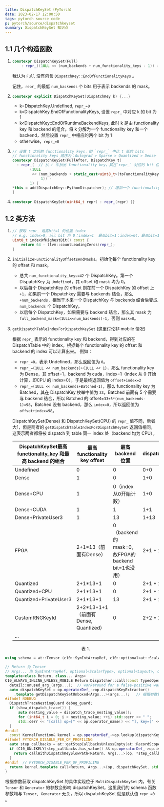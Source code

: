 ```yaml
---
title: DispatchKeySet（PyTorch）
date: 2023-02-17 12:00:50
tags: pytorch source code
p: pytorch/source/dispatchkeyset
summary: DispatchKeySet 知识点
---
```


## 1.1 几个构造函数

1. 
    ```c++
    constexpr DispatchKeySet(Full)
        : repr_((1ULL << (num_backends + num_functionality_keys - 1)) - 1) {}
    ```

    我认为 `Full` 没有包含 `DispatchKey::EndOfFunctionalityKeys` 。

    记住，`repr_` 的最低 `num_backends` 个 bits 用于表示 backends 的 mask。

2. 
    ```c++
    constexpr explicit DispatchKeySet(DispatchKey k) {...}
    ```

    - k=DispatchKey.Undefined, `repr_=0`
    - k<DispatchKey.EndOfFunctionalityKeys, 设置 `repr_` 中对应 k 的 bit 为 1
    - k<DispatchKey::EndOfRuntimeBackendKeys, 此时 k 是由 functionality key 和 backend 的组合，将 k 分解为一个 functionality key 和一个 backend，然后设置 `repr_` 中相应的两个 bit 为 1
    - otherwise，`repr_=0`

3. 
    ```c++
    // 设置 t 之后的 functionality keys，即 `repr_` 中比 t 低的 bits
    // functionality keys 顺序为：Autograd > Sparse > Quantized > Dense
    constexpr DispatchKeySet(FullAfter, DispatchKey t)
      : repr_(  // 从 t 中抽出 functionality key，其在`repr_` 对应的 bit 位置记为 d，enable `repr_` 比 d 低位的 bit
            (1ULL
             << (num_backends + static_cast<uint8_t>(toFunctionalityKey(t)) -   
                 1)) -
            1) {
    *this = add(DispatchKey::PythonDispatcher); // 增加一个 functionality_key，用于跳过C++ dispatcher
    }    
    ```

4. 
    ```c++
    constexpr DispatchKeySet(uint64_t repr) : repr_(repr) {}
    ```

## 1.2 类方法

1. 
    ```c++
    // 获取 repr_ 最高bit=1 的位置 index
    // e.g. index=0, all bit 为 0；index=1  最低bit=1；index=64，最高bit=1
    uint8_t indexOfHighestBit() const {
        return 64 - llvm::countLeadingZeros(repr_);
    }
    ```

2. `initializeFunctionalityOffsetsAndMasks`。初始化每个 functionality key 的 offset 和 mask。

    - 总共 `num_functionality_keys=42` 个 DispatchKey。第一个 DispatchKey 为 `Undefined`，其 offset 和 mask 均为 0。
    - 以后每个 DispatchKey 的 offset 则在前一个 DispatchKey 的 offset 上 `+1`，如果前一个 Dispatchkey 需要与 backends 结合，那么 `+num_backends`，相当于本来一个 DispatchKey 与 backends 结合后变成 `num_backends` 个 DispatchKey。
    - 以后每个 DispatchKey，如果需要与 backend 结合，那么其 mask 为 `full_backend_mask=(1ULL<<num_backends)-1`，否则 `mask=0`。

3. `getDispatchTableIndexForDispatchKeySet` (这里讨论非 mobile 情况)

    根据 `repr_` 表示的 functionality key 和 backend，得到对应的在 DispatchTable 中的 index。根据每个 functionality key 的 offset 和 backend 的 index 可以计算出来。
    例如：
    - `repr_=0`，表示 Undefined，那么返回值为 `0`。
    - `repr_=(1ULL << num_backends)+(1ULL << 1)`，那么 functionality key 为 Dense，其 offset=1，backend 为 cuda，index=1（index 从 0 开始计算，即CPU 的 index=0），于是最终返回值为 `offset+index=2`
    - `repr_=(1ULL << num_backends+Batched-1)`，那么 functionality key 为 Batched，其在 DispatchKey 枚举中值为 `33`，Batched 前面有 5 个需要与 backend 结合，所以 Batched 的 offset=`33+5*(num_backends-1)=98`，Batched 没有 backend，那么 `index=0`，所以返回值为 `offset+index=98`。
    

    DispatchKeySet(Dense) 和 DispatchKeySet(CPU) 的 `repr_` 值不同，后者大1，但是两者的 `getDispatchTableIndexForDispatchKeySet` 返回值相同，这表示两者都将被 dispatch 到 table 同一 index 处（backend 均为 CPU）。


    |DispatchKeySet最高functionality_key 和最高 backend 的组合|最高 functionality key offset|最高 backend 位置|dispatchTableIndex|
    |--|--|--|--|
    Undefined |0|0|0+0|
    Dense|1|0|1+0|
    Dense+CPU | 1 | 0（index从0开始计数）|1+0
    Dense+CUDA | 1|1|1+1| 
    Dense+PrivateUser3|1|13|1+13|
    FPGA|2+1*13（前面有Dense）|0（backend的mask=0，故FPGA的 backend bit=1也没用）|2+1 * 13
    Quantized|2+1*13+1|0|2+1 * 13+1+0|
    Quantized+CPU|2+1*13+1|0|2+1 * 13+1+0|
    Quantized+PrivateUser3|2+1*13+1|13|2+1 * 13+1+13|
    CustomRNGKeyId|2+2*13+1+1（前面有Dense, Quantized）| 0|2+2 * 13+1+1|
    ...|

    <center>表 1.</center>

```c++
using schema = at::Tensor (c10::SymIntArrayRef, c10::optional<at::ScalarType>, c10::optional<at::Layout>, c10::optional<at::Device>, c10::optional<bool>, c10::optional<at::MemoryFormat>);
```


```c++
// Return 为 Tensor
// Args... 为 SymIntArrayRef, optional<ScalarType>, optional<Layout>, optional<Device>
template<class Return, class... Args>
C10_ALWAYS_INLINE_UNLESS_MOBILE Return Dispatcher::call(const TypedOperatorHandle<Return(Args...)>& op, Args... args) const {
  detail::unused_arg_(args...);  // workaround for a false-positive warning about unused parameters in gcc 5
  auto dispatchKeySet = op.operatorDef_->op.dispatchKeyExtractor()
    .template getDispatchKeySetUnboxed<Args...>(args...);   // 根据参数获取对应的 dispatchKeySet
#ifndef NDEBUG
  DispatchTraceNestingGuard debug_guard;
  if (show_dispatch_trace()) {
      auto nesting_value = dispatch_trace_nesting_value();
      for (int64_t i = 0; i < nesting_value; ++i) std::cerr << " ";
      std::cerr << "[call] op=[" << op.operator_name() << "], key=[" << toString(dispatchKeySet.highestPriorityTypeId()) << "]" << std::endl;
  }
#endif
  const KernelFunction& kernel = op.operatorDef_->op.lookup(dispatchKeySet);
#ifndef PYTORCH_DISABLE_PER_OP_PROFILING
  auto step_callbacks = at::getStepCallbacksUnlessEmpty(at::RecordScope::FUNCTION);
  if (C10_UNLIKELY(step_callbacks.has_value() && op.operatorDef_->op.isObserved())) {
    return callWithDispatchKeySlowPath<Return, Args...>(op, *step_callbacks, dispatchKeySet, kernel, std::forward<Args>(args)...);
  }
#endif  // PYTORCH_DISABLE_PER_OP_PROFILING
  return kernel.template call<Return, Args...>(op, dispatchKeySet, std::forward<Args>(args)...);
}
```

根据参数获取 dispatchKeySet 的具体实现位于 `MultiDispatchKeySet` 内，有关 `Tensor` 和 `Generator` 的参数会影响 dispatchKeySet，这里我们的 schema 函数参数均与 `Tensor, Generator` 无关，所以 dispatchKeySet 就是默认值 `repr_=0` 。

```c++
